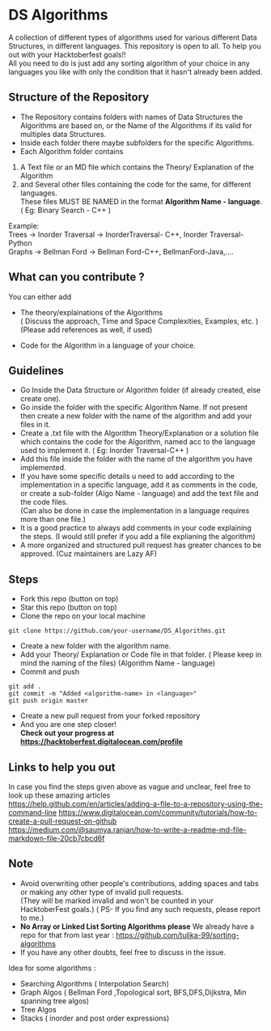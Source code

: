# DS Algorithms

A collection of different types of algorithms used for various different Data Structures, in different languages.
This repository is open to all. 
To help you out with your Hacktoberfest goals!!  
All you need to do is just add any sorting algorithm of your choice in any languages you like with only the condition that it hasn't already been added.


## Structure of the Repository

- The Repository contains folders with names of Data Structures the Algorithms are based on, or the Name of the Algorithms if its valid for multiples data Structures.
- Inside each folder there maybe subfolders for the specific Algorithms.
- Each Algorithm folder contains        

 1.  A Text file or an MD file which contains the Theory/ Explanation of the Algorithm
 2. and Several other files containing the code for the same, for different languages.   
These files MUST BE NAMED in the format **Algorithm Name - language**. ( Eg: Binary Search - C++ )  

Example:   
Trees -> Inorder Traversal -> InorderTraversal- C++, Inorder Traversal-Python   
Graphs -> Bellman Ford -> Bellman Ford-C++, BellmanFord-Java,....


## What can you contribute ?

You can either add
- The theory/explainations of the Algorithms   
 ( Discuss the approach, Time and Space Complexities, Examples, etc. )   
 (Please add references as well, if used)  

- Code for the Algorithm in a language of your choice.


## Guidelines

- Go Inside the Data Structure or Algorithm folder (if already created, else create one).
- Go inside the  folder with the specific Algorithm Name. If not present then create a new folder with the name of the algorithm and add your files in it.
- Create a .txt file with the Algorithm Theory/Explanation or a solution file which contains the code for the Algorithm, named acc to the language used to implement it. ( Eg: Inorder Traversal-C++ )
- Add this file inside the folder with the name of the algorithm you have implemented.
- If you have some specific details u need to add according to the implementation in a specific language, add it as comments in the code, or create a sub-folder (Algo Name - language) and add the text file and the code files.  
(Can also be done in case the implementation in a language requires more than one file.)
- It is a good practice to always add comments in your code explaining the steps. (I would still prefer if you add a file explianing the algorithm)
- A more organized and structured pull request has greater chances to be approved. (Cuz maintainers are Lazy AF)


## Steps

- Fork this repo (button on top)
- Star this repo (button on top)
- Clone the repo on your local machine

```terminal
git clone https://github.com/your-username/DS_Algorithms.git
```

- Create a new folder with the algorithm name.
- Add your Theory/ Explanation or Code file in that folder. ( Please keep in mind the naming of the files) (Algorithm Name - language) 
- Commit and push

```terminal
git add .
git commit -m "Added <algorithm-name> in <language>"
git push origin master
```

- Create a new pull request from your forked repository
- And you are one step closer!   
**Check out your progress at https://hacktoberfest.digitalocean.com/profile**

## Links to help you out

In case you find the steps given above as vague and unclear, feel free to look up these amazing articles  
https://help.github.com/en/articles/adding-a-file-to-a-repository-using-the-command-line
https://www.digitalocean.com/community/tutorials/how-to-create-a-pull-request-on-github  
https://medium.com/@saumya.ranjan/how-to-write-a-readme-md-file-markdown-file-20cb7cbcd6f  


## Note

- Avoid overwriting other people's contributions, adding spaces and tabs or making any other type of invalid pull requests.   
 (They will be marked invalid and won't be counted in your HacktoberFest goals.) ( PS- If you find any such requests, please report to me.)
- **No Array or Linked List Sorting Algorithms please** 
We already have a repo for that from last year : https://github.com/tulika-99/sorting-algorithms
- If you have any other doubts, feel free to discuss in the issue.

Idea for some algorithms  :

- Searching Algorithms ( Interpolation Search)
- Graph Algos ( Bellman Ford ,Topological sort, BFS,DFS,Dijkstra, Min spanning tree algos) 
- Tree Algos 
- Stacks ( inorder and post order expressions)
